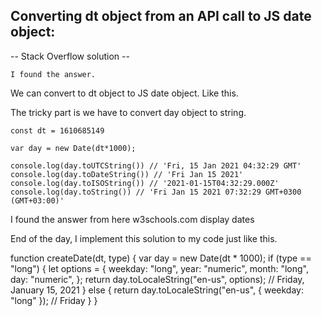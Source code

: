 ## Converting dt object from an API call to JS date object: 
-- Stack Overflow solution --

    I found the answer.
We can convert to dt object to JS date object. Like this.

The tricky part is we have to convert day object to string.

    const dt = 1610685149
    
    var day = new Date(dt*1000);
    
    console.log(day.toUTCString()) // 'Fri, 15 Jan 2021 04:32:29 GMT'
    console.log(day.toDateString()) // 'Fri Jan 15 2021'
    console.log(day.toISOString()) // '2021-01-15T04:32:29.000Z'
    console.log(day.toString()) // 'Fri Jan 15 2021 07:32:29 GMT+0300 (GMT+03:00)'
I found the answer from here w3schools.com display dates

End of the day, I implement this solution to my code just like this.

function createDate(dt, type) {
        var day = new Date(dt * 1000);
        if (type == "long") {
            let options = {
                weekday: "long",
                year: "numeric",
                month: "long",
                day: "numeric",
            };
            return day.toLocaleString("en-us", options); // Friday, January 15, 2021
        } else {
            return day.toLocaleString("en-us", { weekday: "long" }); // Friday
        }
    }